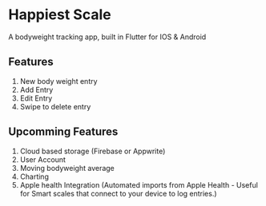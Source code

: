 # Happiest Scale

A bodyweight tracking app, built in Flutter for IOS & Android

## Features

1. New body weight entry
2. Add Entry
3. Edit Entry
4. Swipe to delete entry

## Upcomming Features

1. Cloud based storage (Firebase or Appwrite)
2. User Account
3. Moving bodyweight average
4. Charting
5. Apple health Integration (Automated imports from Apple Health - Useful for Smart scales that connect to your device to log entries.)

